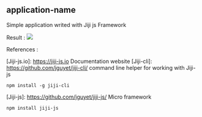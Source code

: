 ## application-name

Simple application writed with Jiji js Framework

Result :
<img src="https://github.com/jguyet/jiji-start-browser/raw/master/src/public/jiji-js.png"/>

References :

[Jiji-js.io]: https://jiji-js.io  Documentation website
[Jiji-cli]: https://github.com/jguyet/jiji-cli/ command line helper for working with Jiji-js
````shell
npm install -g jiji-cli
````
[Jiji-js]: https://github.com/jguyet/jiji-js/ Micro framework
````shell
npm install jiji-js
````